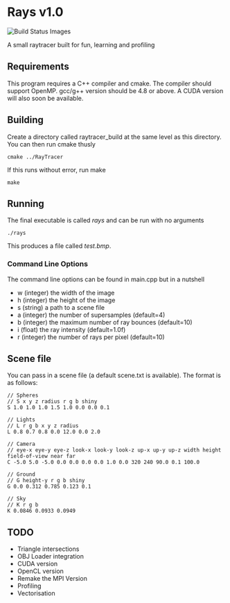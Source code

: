 # Rays v1.0

![Build Status Images](https://travis-ci.org/OniDaito/RayTracer.svg)

A small raytracer built for fun, learning and profiling

## Requirements

This program requires a C++ compiler and cmake. The compiler should support OpenMP. gcc/g++ version should be 4.8 or above. A CUDA version will also soon be available.

## Building

Create a directory called raytracer_build at the same level as this directory. You can then run cmake thusly

    cmake ../RayTracer

If this runs without error, run make

    make

## Running

The final executable is called *rays* and can be run with no arguments

    ./rays

This produces a file called *test.bmp*.

### Command Line Options

The command line options can be found in main.cpp but in a nutshell

  - w (integer) the width of the image
  - h (integer) the height of the image
  - s (string)  a path to a scene file
  - a (integer) the number of supersamples (default=4)
  - b (integer) the maximum number of ray bounces (default=10)
  - i (float)   the ray intensity (default=1.0f)
  - r (integer) the number of rays per pixel (default=10)

## Scene file

You can pass in a scene file (a default scene.txt is available). The format is as follows:

    // Spheres
    // S x y z radius r g b shiny
    S 1.0 1.0 1.0 1.5 1.0 0.0 0.0 0.1

    // Lights
    // L r g b x y z radius
    L 0.8 0.7 0.8 0.0 12.0 0.0 2.0

    // Camera
    // eye-x eye-y eye-z look-x look-y look-z up-x up-y up-z width height field-of-view near far
    C -5.0 5.0 -5.0 0.0 0.0 0.0 0.0 1.0 0.0 320 240 90.0 0.1 100.0

    // Ground
    // G height-y r g b shiny
    G 0.0 0.312 0.785 0.123 0.1

    // Sky
    // K r g b
    K 0.0846 0.0933 0.0949

## TODO

  - Triangle intersections
  - OBJ Loader integration
  - CUDA version
  - OpenCL version
  - Remake the MPI Version
  - Profiling
  - Vectorisation 

